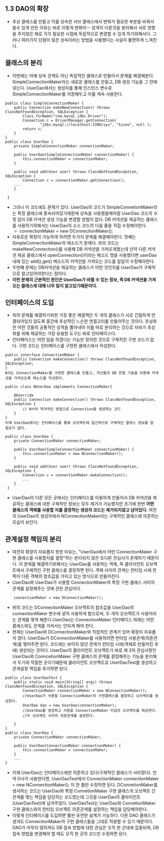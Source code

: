 ## 1.3 DAO의 확장
- 추상 클래스를 만들고 이를 상속한 서브 클래스에서 변화가 필요한 부분을 바꿔서 쓸수 있게 만든 이유는 바로 이렇게 변화이ㅡ 성격이 다른것을 분리해서 서로 영향을 주지않은 채로 각각 필요한 시점에 독립적으로 변경할 수 있게 하기위해서다. 그러나 여러가지 단점이 많은 상속이라는 방법을 사용했다는 사실이 불편하게 느껴진다.

## 클래스의 분리 
- 이번에는 아예 상속 관계도 아닌 독립적인 클래스로 만들어서 문제를 해결해본다. SimpleConnectionMaker라는 새로운 클래스를 만들고, DB 생성 기능을 그 안에 넣는다. UserDao에서는 생성자를 통해 인스턴스 변수로 SimpleConnectionMaker를 저장해두고 이를 계속 사용한다.


```
public class SimpleConnectionMaker {
    public Connection makeNewConnection() throws ClassNotFoundException, SQLException {
        Class.forName("com.mysql.jdbc.Driver");
        Connection c = DriverManager.getConnection(
                "jdbc:mysql://localhost:3306/sys", "kiseo", null );
        return c;
    }
}
public class UserDao {
    private SimpleConnectionMaker connectionMaker;

    public UserDao(SimpleConnectionMaker connectionMaker) {
        this.connectionMaker = connectionMaker;
    }

    public void add(User user) throws ClassNotFoundException, SQLException {
        Connection c = connectionMaker.getConnection();
	...
    }
 
 }

```

- 그러나 이 코드에도 문제가 있다. UserDao의 코드가 SimpleConnetionMaker라는 특정 클래스에 종속되어있기때문에 상속을 사용했을때처럼 UserDao 코드의 수정 없이 DB 커넥션 생성 기능을 변경할 방법이 없다. DB 커넥션을 제공하는 클래스를 사용하기위해서는 UserDao의 소스 코드의 다음 줄을 직접 수정해야한다.
    - connectionMaker = new DConnectionMaker();
- 자유로운 확장이 가능하게 하려면 두가지 문제를 해결해야한다. 첫째는 SimpleConnectionMaker의 메소드가 문제다. 위의 코드는 makeNewConnection()를 사용해 DB 커넥션을 가져오게했는데 만약 다른 커넥션 제공 클래스에서 openConnection()이라는 메소드 명을 사용했다면 userDao 내에 있는 add(),get() 메소드의 커넥션을 가져오는 코드를 일일히 수정해야한다.
- 두번쨰 문제는 DB커넥션을 제공하는 클래스가 어떤 것인지를 UserDao가 구체적으로 알고있어야한다는 점이다. 
- **이런 문제의 근본적인 원인은 UserDao가 바뀔 수 있는 정보, 즉 DB 커넥션을 가져오는 클래스에 대해 너무 많이 알고있기떄문이다.**

## 인터페이스의 도입
- 위의 문제를 해결하기위한 가장 좋은 해결책은 두 개의 클래스가 서로 긴밀하게 연결되어있지 않도록 중간에 추상적인 느슨한 연결고리를 만들어주는 것이다. 추상화란 어떤 것들의 공통적인 성격을 뽑아내어 이를 따로 분리하는 것으로 자바가 추상화를 위해 제공하는 가장 유용한 도구는 바로 인터페이스다. 
- 인터페이스는 어떤 일을 하겠다는 기능만 정의한 것으로 구체적힌 구현 코드가 없다. 구현 코드는 인터페이스를 구현한 클래스에서 작성한다.


```
public interface ConnectionMaker {
    public Connection makeConnection() throws ClassNotFoundException, SQLException;
}
N사는 ConnectionMaker를 구현한 클래스를 만들고, 자신들의 DB 연결 기술을 이용해 커넥션을 가져오도록 메소드를 작성한다.

public class NUserDao implements ConnectionMaker{

    @Override
    public Connection makeConnection() throws ClassNotFoundException, SQLException {
        // N사의 독자적인 방법으로 Connection을 생성하는 코드
    }
}
이제 UserDao에서는 인터페이스를 통해 오브젝트에 접근하므로 구체적인 클래스 정보를 알 필요가 없다.

public class UserDao {
    private ConnectionMaker connectionMaker;

    public UserDao(SimpleConnectionMaker connectionMaker) {
        this.connectionMaker = new NConnectionMaker();
    }

    public void add(User user) throws ClassNotFoundException, SQLException {
        Connection c = connectionMaker.makeConnection();
        ...
    }
 }

```
- UserDao의 다른 모든 곳에서는 인터페이스를 이용하게 만들어서 DB 커넥션을 제공하는 클래스에 대한 구체적인 정보는 모두 제거가 가능했지만 초기에 한번 **어떤 클래스의 객체를 사용할 지를 결정하는 생성자 코드는 제거되지않고 남아있다.**  여전히 UserDao의 생성자에서 NConnectionMaker라는 구체적인 클래스에 의존하는 모습이 보인다.

## 관계설정 책임의 분리
- 여전히 확장이 자유롭지 못한 이유는, "UserDao에서 어떤 ConnectionMaker 구현 클래스를 사용할지를 결정"하는 분리되지 않은 또다른 관심사가 존재하기 때문이다. 이 문제를 해결하기위해서는 UserDao를 사용하는 객체, 즉 클라이언트 오브젝트에서 구체적인 구현 클래스를 결정하면 된다. 객체 사이의 관계는 런타임 시에 한쪽이 다른 객체의 참조값을 가지고 있는 방식으로 만들어진다. 
- UserDao와 UserDao가 사용할 ConnectionMaker의 특정 구현 클래스 사이의 관계를 설정해주는 것에 관한 관심이다.
```
    connectionMaker = new DConnectionMaker();
```
- 위의 코드는 DConnectionMaker 오브젝트의 참조값을 UserDao의 connectionMaker 변수에 넣어 사용하게 함으로써, 두 개의 오브젝트가 사용이라는 관계를 맺게 해준다.UserDao는 ConnectionMaker 인터페이스 외에는 어떤 클래스와도 관계를 가져서는 안되게 해야 한다. 
- 현재는 UserDao와 DConnectionMaker와 직접적인 관계가 있어 확장이 자유롭지 않다. UserDao가 DConnectionMaker를 사용하려면 런타임 사용관계(의존관계)를 맺어주면 된다. 코드에는 보이지 않던 관계가 런타임 시에(객체로 만들어진 후에) 생성되는 것이다. UserDao의 클라이언트 오브젝트가 바로 제 3의 관심사항인 UserDao와 ConncetionMaker 구현 클래스의 관계를 결정해주는 기능을 분리해서 두기에 적절한 곳이기떄문에 클라이언트 오브젝트로 UserDaoTest를 생성하고 관계설정 책임을 추가하면 된다.

```
public class UserDaoTest {
    public static void main(String[] args) throws ClassNotFoundException, SQLException {
        ConnectionMaker connectionMaker = new NConnectionMaker();
		//UserDao가 사용할 ConnectionMaker의 구현클래스를 결정하고 오브젝트를 생성한다.
        UserDao dao = new UserDao(connectionMaker);
        //UserDao를 생성하고 사용할 ConnectionMaker 타입의 오브젝트를 제공한다.
        //두 오브젝트 사이의 의존관계를 설정한다.
        
    }
}
public class UserDao {
    private ConnectionMaker connectionMaker;

    public UserDao(ConnectionMaker connectionMaker) {
        this.connectionMaker = connectionMaker;
    }
    ...
}

```
- 이제 UserDao는 인터페이스에만 의존하고 있다(구체적인 클래스가 사라졌다). 만약 D사가 사용한다면, UserDaoTest에서 ConnectionMaker connectionMaker = new NConnectionMaker(); 이 한 줄만 수정하면 된다. DConnetionMaker를 생서하는 코드는 UserDao와 특정 ConnetionMaker 구현 클래스의 오브젝트 간 관계를 맺는 책임을 담당하는 코드였는데 그것을 UserDao의 클라이언트(UserDaoTest)에 넘겨주었다. UserDaoTest는 UserDao와 ConnetionMaker 구현 클래스와의 런타임 오브젝트 의존관계를 설정하는 책임을 담당해야한다.
- 이렇게 인터페이스를 도입하면 훨씬 유연한 설계가 가능하다. 다른 DAO 클래스가 생겨도 ConnectionMaker의 구현 클래스들을 그대로 적용할 수 있기 때문이다. DAO가 아무리 많아져도 DB 접속 방법에 대한 관심은 오직 한 군데에 집중되며, DB 접속 방법을 변경해야 할 때도 오직 한 곳의 코드만 수정하면 된다.
